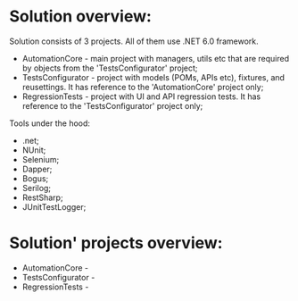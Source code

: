 # Solution overview:
Solution consists of 3 projects. All of them use .NET 6.0 framework.    
- AutomationCore - main project with managers, utils etc that are required by objects from the 'TestsConfigurator' project;
- TestsConfigurator - project with models (POMs, APIs etc), fixtures, and reusettings. It has reference to the 'AutomationCore' project only;
- RegressionTests - project with UI and API regression tests. It has reference to the 'TestsConfigurator' project only;

Tools under the hood:
- .net;
- NUnit;
- Selenium;
- Dapper;
- Bogus;
- Serilog;
- RestSharp;
- JUnitTestLogger;

# Solution' projects overview:
- AutomationCore - 
- TestsConfigurator -
- RegressionTests - 

